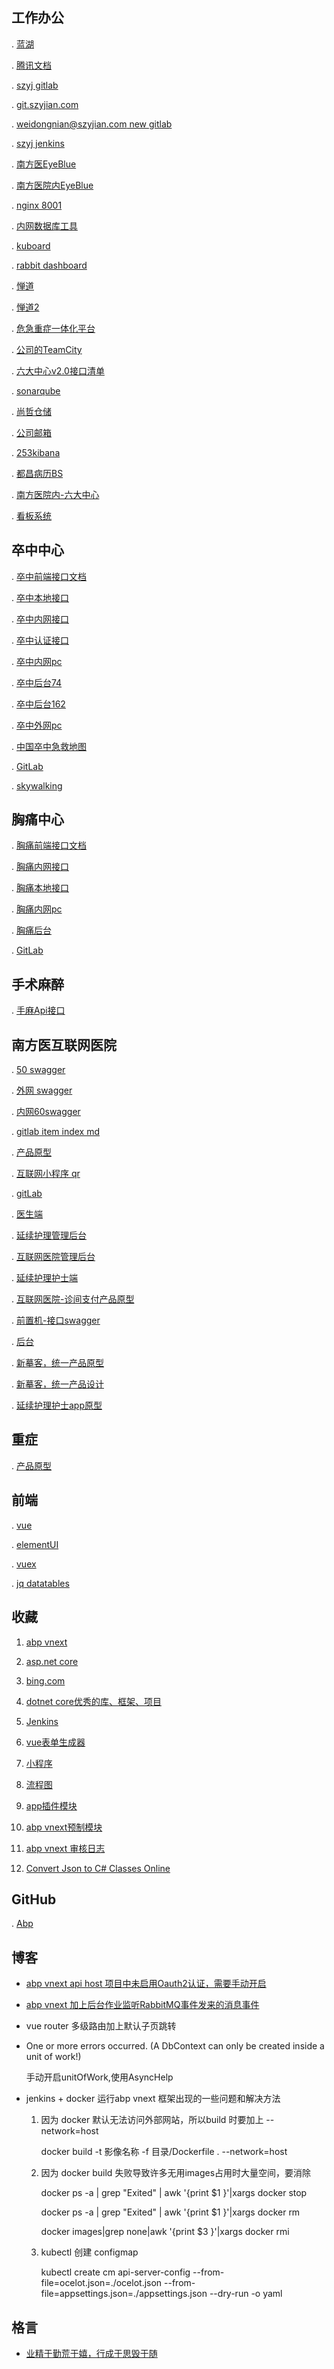 ## 工作办公

. [蓝湖](https://lanhuapp.com/web/#/item?cid=&fid=all&commonly=join)

. [腾讯文档](https://docs.qq.com/desktop/)

. [szyj gitlab](http://119.45.16.185:10080/)

. [git.szyjian.com](https://git.szyjian.com)

. [weidongnian@szyjian.com new gitlab](http://219.134.240.180:10080/)

. [szyj jenkins](http://192.168.1.249:18080/)

. [南方医EyeBlue](http://120.24.100.216:8810)

. [南方医院内EyeBlue](http://10.10.252.168:6010/user)

. [nginx 8001](http://localhost:8001)

. [内网数据库工具](http://192.168.1.162:30011/db)

. [kuboard](http://192.168.1.162:32567/dashboard)

. [rabbit dashboard](http://192.168.1.162:31672/#/)

. [惮道](http://219.134.240.180:10037/zentao/bug-browse-2-0-unresolved-0.html)

. [惮道2](http://219.134.240.180:51140/zentao/bug-browse-7.html)

. [危急重症一体化平台](http://219.134.240.180:51103/)

. [公司的TeamCity](http://219.134.240.180:51117/favorite)

. [六大中心v2.0接口清单](https://docs.qq.com/doc/DRnJpQVRMakpvRk1m)

. [sonarqube](http://192.168.1.179:59000/projects)

. [尚哲仓储](http://repo.szyjian.com/)

. [公司邮箱](http://mail.szyjian.com:6080/main.php?token=3968f7692e5b50fe785982870bcdbb5e&email=weidongnian%40szyjian.com#msglist.INBOX)

. [253kibana](http://192.168.0.253:5601/app/kibana#/home)

. [都昌病历BS](http://www.dcwriter.cn:8080/#/template)

. [南方医院内-六大中心](http://192.168.0.225:9080/stroke/scis.html#/strokeRoute/strokeRouteIn)

. [看板系统](http://219.134.240.180:51202/#/board?projectId=b5002fe68bb945e3aeb89e6b26a1d1d7&projectTitle=%E5%85%AD%E5%A4%A7%E4%B8%AD%E5%BF%832.0-%E5%8D%97%E6%96%B9%E5%8C%BB)

## 卒中中心

. [卒中前端接口文档](http://120.24.100.216/weidongnian/szyj.stroke/blob/develop/%E5%89%8D%E7%AB%AF%E6%8E%A5%E5%8F%A3%E5%9C%B0%E5%9D%80.md)

. [卒中本地接口](http://localhost:62999/swagger/index.html)

. [卒中内网接口](http://192.168.1.162:30001/swagger/index.html?urls.primaryName=%E5%8D%92%E4%B8%AD%E4%B8%AD%E5%BF%83%E6%9C%8D%E5%8A%A1)

. [卒中认证接口](http://192.168.1.162:30001/api/oauth)

. [卒中内网pc](http://192.168.1.162:30001/stroke-web/stroke/stroke.html)

. [卒中后台74](http://192.168.0.74:63998/)

. [卒中后台162](http://192.168.1.162:30003/)

. [卒中外网pc](http://120.24.100.216:30001/stroke-web/stroke/stroke.html#/patients/index)

. [中国卒中急救地图](http://ditu.chinasdc.cn/www/ditu2Web/index2Web.html)

. [GitLab](http://219.134.240.180:10080/critical/szyj.stroke/-/tree/develop)

. [skywalking](http://192.168.1.162:8088/topology)

## 胸痛中心

. [胸痛前端接口文档](http://120.24.100.216/weidongnian/szyj.stroke/blob/chestPainCenter/%E5%89%8D%E7%AB%AF%E6%8E%A5%E5%8F%A3%E5%9C%B0%E5%9D%80.md)

. [胸痛内网接口](http://192.168.1.162:30001/swagger/index.html?urls.primaryName=%E8%83%B8%E7%97%9B%E4%B8%AD%E5%BF%83%E6%9C%8D%E5%8A%A1)

. [胸痛本地接口](http://localhost:52999)

. [胸痛内网pc](http://192.168.1.162:30001/stroke-web/chest/chest.html)

. [胸痛后台](http://192.168.0.79:63998/)

. [GitLab](http://219.134.240.180:10080/critical/szyj.stroke/-/tree/chestPainCenter)

## 手术麻醉

. [手麻Api接口](http://192.168.1.162:30001/swagger/index.html?urls.primaryName=%E6%89%8B%E6%9C%AF%E9%BA%BB%E9%86%89%E6%9C%8D%E5%8A%A1)

## 南方医互联网医院

. [50 swagger](http://172.28.204.50:30019/swagger/index.html)

. [外网 swagger](https://dev.szyjian.com/swagger/index.html?urls.primaryName=%E4%BA%92%E8%81%94%E7%BD%91%E5%8C%BB%E9%99%A2)

. [内网60swagger](http://172.28.204.60:8888/swagger/index.html?urls.primaryName=%E4%BA%92%E8%81%94%E7%BD%91%E5%8C%BB%E9%99%A2)

. [gitlab item index md](http://219.134.240.180:10080/ihospital/backend/-/blob/develop/README.md)

. [产品原型](https://unirat.com/axure/shang/#g=1&p=%E9%A6%96%E9%A1%B5)

. [互联网小程序 qr](http://219.134.240.180:10080/ihospital/backend/-/blob/develop/%E6%96%87%E6%A1%A3/Image/qrcode.jpg)

. [gitLab](http://219.134.240.180:10080/ihospital/backend/-/tree/develop)

. [医生端](http://doctor.szyjian.com/)

. [延续护理管理后台](http://219.134.240.180:10035/dist/inurse.html#/)

. [互联网医院管理后台](http://219.134.240.180:10035/dist/login.html)

. [延续护理护士端](http://219.134.240.180:10035/h5/)

. [互联网医院-诊间支付产品原型](https://app.mockplus.cn/run/prototype/wO_BUahIzo/pUV4ORjlfL/r1vgw92rBiWJ)

. [前置机-接口swagger](http://172.28.100.65/api/swagger-ui.html#/)

. [后台](https://dev.szyjian.com/dist/login.html)

. [新摹客，统一产品原型](https://app.mockplus.cn/team/pwrrzvhkzj)

. [新摹客，统一产品设计](https://app.mockplus.cn/app/bmUqeldMo/design)

. [延续护理护士app原型](https://app.mockplus.cn/app/0Xs8rU1titL/design)

## 重症

. [产品原型](https://app.mockplus.cn/run/prototype/F9Y-YmLF11/Pk3AaZjdo/Pnab9JDrcuR)


## 前端

. [vue](https://cn.vuejs.org/v2/guide/)

. [elementUI](https://element.eleme.cn/#/zh-CN/component/)

. [vuex](https://vuex.vuejs.org/zh/guide/)

. [jq datatables](http://datatables.club/reference/)

## 收藏

1. [abp vnext](https://docs.abp.io/zh-Hans/abp/latest/)

2. [asp.net core](https://docs.microsoft.com/zh-cn/aspnet/core/)

3. [bing.com](https://cn.bing.com/)

4. [dotnet core优秀的库、框架、项目](https://github.com/jasonhua95/awesome-dotnet-core/blob/master/README_CN.md)

5. [Jenkins](https://jenkins-zh.cn/wechat/)

6. [vue表单生成器](https://mrhj.gitee.io/form-generator/#/)

7. [小程序](https://developers.weixin.qq.com/miniprogram/dev/framework/structure.html)

8. [流程图](https://www.processon.com/diagrams)

9. [app插件模块](https://www.processon.com/view/5a66987be4b05a8ff314042e#map)

10. [abp vnext预制模块](https://docs.abp.io/zh-Hans/abp/latest/Modules/Index)

11. [abp vnext 审核日志](https://docs.abp.io/zh-Hans/abp/latest/Audit-Logging)

12. [Convert Json to C# Classes Online](https://json2csharp.com/)

## GitHub

. [Abp](https://github.com/abpframework)

## 博客

* [abp vnext api host 项目中未启用Oauth2认证，需要手动开启](./page/blogs/abpVnextSwaggerIdentity4.md)

* [abp vnext 加上后台作业监听RabbitMQ事件发来的消息事件](./page/blogs/abp_vnex_backgroundWorkers_subscribe.md)

* vue router 多级路由加上默认子页跳转

* One or more errors occurred. (A DbContext can only be created inside a unit of work!)

    手动开启unitOfWork,使用AsyncHelp

* jenkins + docker 运行abp vnext 框架出现的一些问题和解决方法
  
  1. 因为 docker 默认无法访问外部网站，所以build 时要加上 --network=host 
    
        docker build -t 影像名称 -f 目录/Dockerfile . --network=host

  2. 因为 docker build 失败导致许多无用images占用时大量空间，要消除
  
        docker ps -a | grep "Exited" | awk '{print $1 }'|xargs docker stop
        
        docker ps -a | grep "Exited" | awk '{print $1 }'|xargs docker rm
        
        docker images|grep none|awk '{print $3 }'|xargs docker rmi
        
  3. kubectl 创建 configmap
   
        kubectl create cm api-server-config --from-file=ocelot.json=./ocelot.json --from-file=appsettings.json=./appsettings.json  --dry-run -o yaml
    
## 格言

* [业精于勤荒于嬉，行成于思毁于随](https://github.com/weidongnian/weidongnian.github.io/blob/master/index.md)
